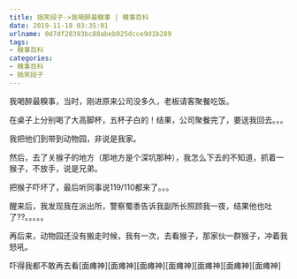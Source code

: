 ```yaml
---
title: 搞笑段子->我喝醉最糗事 | 糗事百科
date: 2019-11-18 03:35:01
urlname: 0d7df20393bc88abeb925dcce9d1b289
tags: 
- 糗事百科
categories:
- 糗事百科
- 搞笑段子
---
```

我喝醉最糗事，当时，刚进原来公司没多久，老板请客聚餐吃饭。

在桌子上分别喝了大高脚杯，五杯子白的！结果，公司聚餐完了，要送我回去。。。

我把他们到带到动物园，非说是我家。

然后，去了关猴子的地方（那地方是个深坑那种），我怎么下去的不知道，抓着一猴子，不放手，说是兄弟。

把猴子吓坏了，最后听同事说119/110都来了。。。

醒来后，我发现我在派出所，警察蜀黍告诉我副所长照顾我一夜，结果他也吐了??。。。。。

再后来，动物园还没有搬走时候，我有一次，去看猴子，那家伙一群猴子，冲着我怒吼。

吓得我都不敢再去看[面瘫神][面瘫神][面瘫神][面瘫神][面瘫神][面瘫神][面瘫神]


